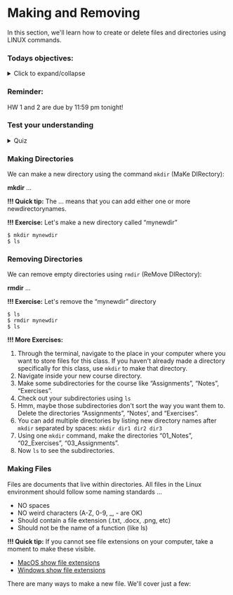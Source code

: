 # Making and Removing

In this section, we'll learn how to create or delete files and directories using LINUX commands.

### Todays objectives: 

<details>
  <summary>Click to expand/collapse</summary>

- **Vocabulary**
  - Source (as in the source file in a copy `cp` command)
  - Target (as in the target file in a copy `cp` command)
  - File transfer
  - File compression
  - File formats
  - Text files
  - Binary files
  - Text editor
  - File extensions
  - Checksums
  - Standard streams
  - Redirection
  - Standard input (stdin)
  - Standard output (stdout)
  - Standard error (stderr)

- **Things you should know how to do after this class**
  - Be comfortable using `cp` to copy files or directories in a few different ways (new file in the same directory, in a different directory, or with a new name)
  - Be comfortable using `mv` to move files and directories in different ways. Know the difference between `cp` and `mv`.
  - Know how to log into a remote computer, server, or supercomputer
  - Know one or two ways to transfer files from remote computers to your local computer
  - Know how to check whether your file was corrupted during transit.
  - Know the difference between text files and binary files.
  - Know that all your files should have file extensions.
  - Know a little bit about FASTA and GTF/GFF (Annotation) files
  - Know how to zip and unzip .gz/g-zipped files
  - Understand what stdout, stderr, and stdin mean
  - Know how to redirect stdout, or stderr to an output file.

- **Commands covered**
  - mv
  - cp
  - touch <filename>
  - nano <filename>
  - rsync or wget (or sftp, curl, or scp – whichever works best for you)
  - md5sum or md5 or md5sum-lite
  - gzip
  - gunzip
  - `>`
  - `2>`
  - `&>`
  - `>>`  
</details>


### Reminder: 

HW 1 and 2 are due by 11:59 pm tonight!

### Test your understanding

<details>
  <summary>Quiz</summary>

1. Which command line execution involves an absolute path?
  - `ls Users/Paul/Arakis`
  - `cd /Users/Jessica/Caladan`
  - `ls Admin`
  - `cd ..`
  - `cd /`
  - `pwd`
  - `ls -alh`

2. Which command line execution contains an argument?
  - `ls Users/Paul/Arakis`
  - `cd /Users/Jessica/Caladan`
  - `ls Admin`
  - `cd ..`
  - `cd /`
  - `pwd`
  - `ls -alh`
     
3. Which command line execution contains an option?
  - `ls Users/Paul/Arakis`
  - `cd /Users/Jessica/Caladan`
  - `ls Admin`
  - `cd ..`
  - `cd /`
  - `pwd`
  - `ls -alh`
   
4. Which line of code will print out the last line of a file?
- `head file1.txt`
- `tail file1.txt`
- `head -n 1 file1.txt`
- `tail -n 1 file1.txt`
- `more file1.txt`
- `less file1.txt`

5. Which of the following will match to c*.txt
- computer1.txt
- chromosomes.txt
- chr.txt2
- Chromosomes2.txt
- mitochondria.txt
- celegans.2txt

</details>

### Making Directories

We can make a new directory using the command `mkdir` (MaKe DIRectory):

**mkdir** <newdirectoryname> …

**!!! Quick tip:** The … means that you can add either one or more newdirectorynames.

**!!! Exercise:** Let's make a new directory called “mynewdir”

```
$ mkdir mynewdir
$ ls
```

### Removing Directories

We can remove empty directories using `rmdir` (ReMove DIRectory):

**rmdir** <directoryname> …

**!!! Exercise:** Let's remove the “mynewdir” directory

```
$ ls
$ rmdir mynewdir
$ ls
```

**!!! More Exercises:** 

1. Through the terminal, navigate to the place in your computer where you want to store files for this class. If you haven't already made a directory specifically for this class, use `mkdir` to make that directory.
2. Navigate inside your new course directory.
3. Make some subdirectories for the course like “Assignments”, “Notes”, “Exercises”.
4. Check out your subdirectories using `ls`
5. Hmm, maybe those subdirectories don't sort the way you want them to. Delete the directories “Assignments”, “Notes', and “Exercises”.
6. You can add multiple directories by listing new directory names after `mkdir` separated by spaces: `mkdir dir1 dir2 dir3`
7. Using one `mkdir` command, make the directories “01_Notes”, “02_Exercises”, “03_Assignments”.
8. Now `ls` to see the subdirectories. 

### Making Files

Files are documents that live within directories. All files in the Linux environment should follow some naming standards …

- NO spaces
- NO weird characters (A-Z, 0-9, _, - are OK)
- Should contain a file extension (.txt, .docx, .png, etc)
- Should not be the name of a function (like ls)

**!!! Quick tip:** If you cannot see file extensions on your computer, take a moment to make these visible.
  - [MacOS show file extensions](https://www.idownloadblog.com/2023/05/23/how-to-show-hide-filename-extensions-mac/)
  - [Windows show file extensions](https://www.howtogeek.com/205086/beginner-how-to-make-windows-show-file-extensions/)

There are many ways to make a new file. We'll cover just a few:
